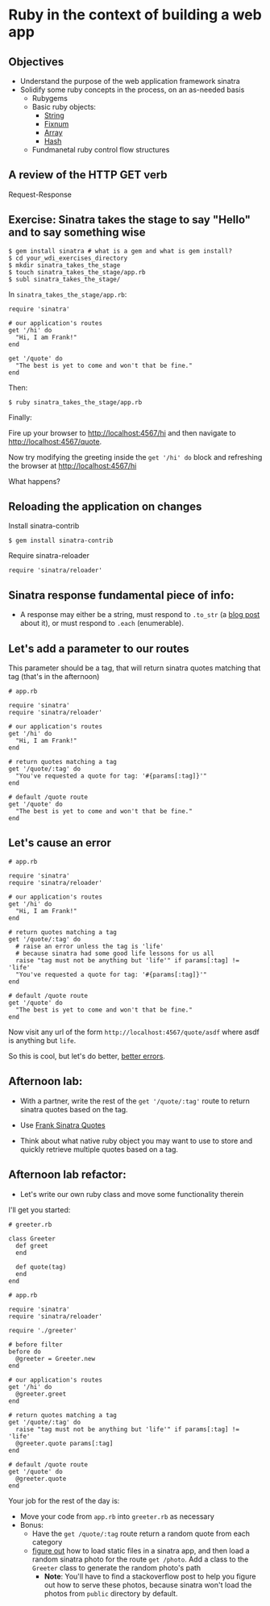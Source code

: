 # Ruby in the context of building a web app

## Objectives

* Understand the purpose of the web application framework sinatra
* Solidify some ruby concepts in the process, on an as-needed basis
    * Rubygems
    * Basic ruby objects: 
        * [String](http://www.ruby-doc.org/core-2.2.0/String.html)
        * [Fixnum](http://www.ruby-doc.org/core-2.2.0/Fixnum.html)
        * [Array](http://www.ruby-doc.org/core-2.2.0/Array.html)
        * [Hash](http://www.ruby-doc.org/core-2.2.0/Hash.html)
    * Fundmanetal ruby control flow structures

## A review of the HTTP GET verb

Request-Response

## Exercise: Sinatra takes the stage to say "Hello" and to say something wise

```
$ gem install sinatra # what is a gem and what is gem install?
$ cd your_wdi_exercises_directory
$ mkdir sinatra_takes_the_stage
$ touch sinatra_takes_the_stage/app.rb
$ subl sinatra_takes_the_stage/
```

In `sinatra_takes_the_stage/app.rb`:

```
require 'sinatra'

# our application's routes
get '/hi' do
  "Hi, I am Frank!"
end

get '/quote' do
  "The best is yet to come and won't that be fine."
end

```

Then:

```
$ ruby sinatra_takes_the_stage/app.rb
```

Finally:

Fire up your browser to [http://localhost:4567/hi](http://localhost:4567/hi) and then navigate to [http://localhost:4567/quote](http://localhost:4567/quote). 

Now try modifying the greeting inside the `get '/hi' do` block and refreshing the browser at [http://localhost:4567/hi](http://localhost:4567/hi)

What happens?

## Reloading the application on changes

Install sinatra-contrib

```
$ gem install sinatra-contrib
```

Require sinatra-reloader

```
require 'sinatra/reloader'
```

## Sinatra response fundamental piece of info:

* A response may either be a string, must respond to `.to_str` (a [blog post](http://jvans1.github.io/blog/2013/01/11/to-s/) about it), or must respond to `.each` (enumerable).

## Let's add a parameter to our routes

This parameter should be a tag, that will return sinatra quotes matching that tag (that's in the afternoon)

```
# app.rb

require 'sinatra'
require 'sinatra/reloader'

# our application's routes
get '/hi' do
  "Hi, I am Frank!"
end

# return quotes matching a tag
get '/quote/:tag' do
  "You've requested a quote for tag: '#{params[:tag]}'"
end

# default /quote route
get '/quote' do
  "The best is yet to come and won't that be fine."
end
```

## Let's cause an error

```
# app.rb

require 'sinatra'
require 'sinatra/reloader'

# our application's routes
get '/hi' do
  "Hi, I am Frank!"
end

# return quotes matching a tag
get '/quote/:tag' do
  # raise an error unless the tag is 'life'
  # because sinatra had some good life lessons for us all
  raise "tag must not be anything but 'life'" if params[:tag] != 'life'
  "You've requested a quote for tag: '#{params[:tag]}'"
end

# default /quote route
get '/quote' do
  "The best is yet to come and won't that be fine."
end
```

Now visit any url of the form `http://localhost:4567/quote/asdf` where asdf is anything but `life`.

So this is cool, but let's do better, [better errors](https://github.com/charliesome/better_errors).

## Afternoon lab: 

* With a partner, write the rest of the `get '/quote/:tag'` route to return sinatra quotes based on the tag. 

* Use [Frank Sinatra Quotes](http://www.goodreads.com/author/quotes/220471.Frank_Sinatra)

* Think about what native ruby object you may want to use to store and quickly retrieve multiple quotes based on a tag.

## Afternoon lab refactor:

* Let's write our own ruby class and move some functionality therein

I'll get you started:

```
# greeter.rb

class Greeter
  def greet
  end
  
  def quote(tag)
  end
end
```

```
# app.rb

require 'sinatra'
require 'sinatra/reloader'

require './greeter'

# before filter
before do
  @greeter = Greeter.new
end

# our application's routes
get '/hi' do
  @greeter.greet
end

# return quotes matching a tag
get '/quote/:tag' do
  raise "tag must not be anything but 'life'" if params[:tag] != 'life'
  @greeter.quote params[:tag]
end

# default /quote route
get '/quote' do
  @greeter.quote
end
```

Your job for the rest of the day is:

* Move your code from `app.rb` into `greeter.rb` as necessary
* Bonus: 
    * Have the `get /quote/:tag` route return a random quote from each category
    * [figure out](http://www.sinatrarb.com/intro.html#Sending%20Files) how to load static files in a sinatra app, and then load a random sinatra photo for the route `get /photo`. Add a class to the `Greeter` class to generate the random photo's path
        * **Note**: You'll have to find a stackoverflow post to help you figure out how to serve these photos, because sinatra won't load the photos from `public` directory by default. 